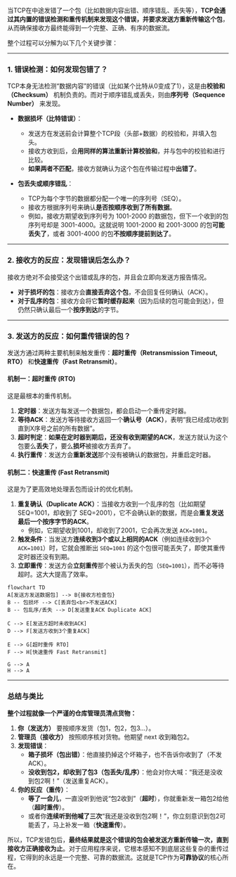 



当TCP在中途发错了一个包（比如数据内容出错、顺序错乱、丢失等），**TCP会通过其内置的错误检测和重传机制来发现这个错误，并要求发送方重新传输这个包**，从而确保接收方最终能得到一个完整、正确、有序的数据流。

整个过程可以分解为以下几个关键步骤：

---

### 1. 错误检测：如何发现包错了？

TCP本身无法检测“数据内容”的错误（比如某个比特从0变成了1），这是由**校验和（Checksum）** 机制负责的。而对于顺序错乱或丢失，则由**序列号（Sequence Number）** 来发现。

*   **数据损坏（比特错误）**：
    *   发送方在发送前会计算整个TCP段（头部+数据）的校验和，并填入包头。
    *   接收方收到后，会**用同样的算法重新计算校验和**，并与包中的校验和进行比较。
    *   **如果两者不匹配**，接收方就确认为这个包在传输过程中**出错了**。

*   **包丢失或顺序错乱**：
    *   TCP为每个字节的数据都分配一个唯一的序列号（SEQ）。
    *   接收方根据序列号来确认**是否按顺序收到了所有数据**。
    *   例如，接收方期望收到序列号为 1001-2000 的数据包，但下一个收到的包序列号却是 3001-4000。这就说明 1001-2000 和 2001-3000 的包**可能丢失了**，或者 3001-4000 的包**不按顺序提前到达了**。

---

### 2. 接收方的反应：发现错误后怎么办？

接收方绝对不会接受这个出错或乱序的包，并且会立即向发送方报告情况。

*   **对于损坏的包**：接收方会**直接丢弃这个包**，不会回复任何确认（ACK）。
*   **对于乱序的包**：接收方会将它**暂时缓存起来**（因为后续的包可能会到达），但仍然只确认最后一个**按序到达**的字节。

---

### 3. 发送方的反应：如何重传错误的包？

发送方通过两种主要机制来触发重传：**超时重传（Retransmission Timeout, RTO）** 和**快速重传（Fast Retransmit）**。

#### 机制一：超时重传 (RTO)

这是最根本的重传机制。
1.  **定时器**：发送方每发送一个数据包，都会启动一个重传定时器。
2.  **等待ACK**：发送方等待接收方返回一个**确认号（ACK）**，表明“我已经成功收到直到X序号之前的所有数据”。
3.  **超时判定**：**如果在定时器到期后，还没有收到期望的ACK**，发送方就认为这个包要么**丢失**了，要么**损坏**被接收方丢弃了。
4.  **执行重传**：发送方会**重新发送**那个没有被确认的数据包，并重启定时器。

#### 机制二：快速重传 (Fast Retransmit)

这是为了更高效地处理丢包而设计的优化机制。
1.  **重复确认（Duplicate ACK）**：当接收方收到一个乱序的包（比如期望 SEQ=1001，却收到了 SEQ=2001），它不会确认新的数据，而是会**重复发送最后一个按序字节的ACK**。
    *   例如，它期望收到1001，却收到了2001，它会再次发送 `ACK=1001`。
2.  **触发条件**：当发送方**连续收到3个或以上相同的ACK**（例如连续收到3个 `ACK=1001`）时，它就会推断出 `SEQ=1001` 的这个包很可能丢失了，即使其重传定时器还没有到期。
3.  **立即重传**：发送方会**立刻重传**那个被认为丢失的包（`SEQ=1001`），而不必等待超时。这大大提高了效率。

```mermaid
flowchart TD
A[发送方发送数据包] --> B{接收方检查包}
B -- 包损坏 --> C[丢弃包<br>不发送ACK]
B -- 包乱序/丢失 --> D[发送重复ACK Duplicate ACK]

C --> E[发送方超时未收到ACK]
D --> F[发送方收到3个重复ACK]

E --> G[超时重传 RTO]
F --> H[快速重传 Fast Retransmit]

G --> A
H --> A
```

---

### 总结与类比

**整个过程就像一个严谨的仓库管理员清点货物：**

1.  **你（发送方）** 要按顺序发货（包1，包2，包3...）。
2.  **管理员（接收方）** 按照顺序核对货物。他期望 next 收到箱包2。
3.  **发现错误**：
    *   **箱子损坏（包出错）**：他直接扔掉这个坏箱子，也不告诉你收到了（不发ACK）。
    *   **没收到包2，却收到了包3（包丢失/乱序）**：他会对你大喊：“我还是没收到包2啊！”（发送重复ACK）。
4.  **你的反应（重传）**：
    *   **等了一会儿**，一直没听到他说“包2收到”（**超时**），你就重新发一箱包2给他（**超时重传**）。
    *   或者你**连续听到他喊了三次**“我还是没收到包2啊！”，你立刻意识到包2可能丢了，马上补发一箱（**快速重传**）。

所以，TCP发错包后，**最终结果就是这个错误的包会被发送方重新传输一次，直到接收方正确接收为止**。对于应用程序来说，它根本感知不到底层这些复杂的重传过程，它得到的永远是一个完整、可靠的数据流。这就是TCP作为**可靠协议**的核心所在。
<!--stackedit_data:
eyJoaXN0b3J5IjpbMTk1MzgyMTkxNiwtMTI2MjM3MTU2OSwtMT
UzMjc4NDEzMSw4NDQwMDYxNjgsMTYxODE4MDA1Ml19
-->
